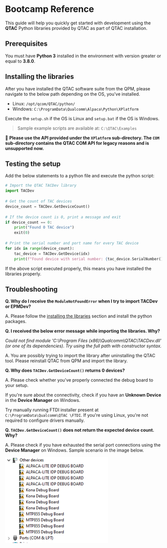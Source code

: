 # Bootcamp Reference

This guide will help you quickly get started with development using the **QTAC**
Python libraries provided by QTAC as part of QTAC installation.

## Prerequisites

You must have **Python 3** installed in the environment with version greater
or equal to **3.8.0**.

## Installing the libraries

After you have installed the QTAC software suite from the QPM, please navigate
to the below path depending on the OS, you've installed.

- Linux: `/opt/qcom/QTAC/python/`
- Windows: `C:\ProgramData\Qualcomm\Alpaca\Python\XPlatform`

Execute the `setup.sh` if the OS is Linux and `setup.bat` if the OS is Windows.

> Sample example scripts are available at: `C:\QTAC\Examples`

🔴 **Please use the API provided under the `XPlatform` sub-directory.
The `COM` sub-directory contains the QTAC COM API for legacy reasons and
is unsupported now.**

## Testing the setup

Add the below statements to a python file and execute the python script:

```python
# Import the QTAC TACDev library
import TACDev

# Get the count of TAC devices
device_count = TACDev.GetDeviceCount()

# If the device count is 0, print a message and exit
if device_count == 0:
    print("Found 0 TAC device")
    exit(0)

# Print the serial number and port name for every TAC device
for idx in range(device_count):
    tac_device = TACDev.GetDevice(idx)
    print(f"Found device with serial number: {tac_device.SerialNumber()} and port name: {tac_device.PortName()}")
```

If the above script executed properly, this means you have installed the
libraries properly.

## Troubleshooting

**Q. Why do I receive the `ModuleNotFoundError` when I try to import TACDev or EPMDev?**

A. Please follow the [installing the libraries](#installing-the-libraries) section
and install the python packages.

**Q. I received the below error message while importing the libraries. Why?**

_Could not find module 'C:\Program Files (x86)\Qualcomm\QTAC\TACDev.dll' 
(or one of its dependencies). Try using the full path with constructor syntax._

A. You are possibly trying to import the library after uninstalling the QTAC
tool. Please reinstall QTAC from QPM and import the library.

**Q. Why does `TACDev.GetDeviceCount()` returns 0 devices?**

A. Please check whether you've properly connected the debug board to your setup.

If you're sure about the connectivity, check if you have an **Unknown Device**
in the **Device Manager** on Windows.

Try manually running FTDI installer present at `C:\ProgramData\Qualcomm\QTAC
\FTDI`. If you're using Linux, you're not required to configure drivers manually.

**Q. `TACDev.GetDeviceCount()` does not return the expected device count. Why?**

A. Please check if you have exhausted the serial port connections using the
**Device Manager** on Windows. Sample scenario in the image below.

![Serial ports exhausted](../resources/serial-ports-exhausted.png)
